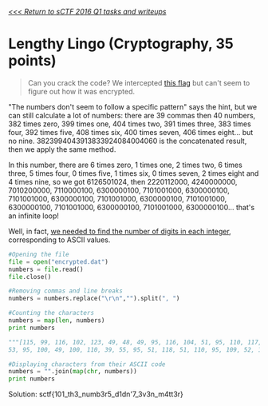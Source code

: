 _[<<< Return to sCTF 2016 Q1 tasks and writeups](/CTF-Jeopardy/2016-sctf-q1)_
# Lengthy Lingo (Cryptography, 35 points)

>Can you crack the code? We intercepted [this flag](encrypted.dat) but can't seem to figure out how it was encrypted.

"The numbers don't seem to follow a specific pattern" says the hint, but we can still calculate a lot of numbers: there are 39 commas then 40 numbers, 382 times zero, 399 times one, 404 times two, 391 times three, 383 times four, 392 times five, 408 times six, 400 times seven, 406 times eight... but no nine. 3823994043913833924084004060 is the concatenated result, then we apply the same method.

In this number, there are 6 times zero, 1 times one, 2 times two, 6 times three, 5 times four, 0 times five, 1 times six, 0 times seven, 2 times eight and 4 times nine, so we got 6126501024, then 2220112000, 4240000000, 7010200000, 7110000100, 6300000100, 7101001000, 6300000100, 7101001000, 6300000100, 7101001000, 6300000100, 7101001000, 6300000100, 7101001000, 6300000100, 7101001000, 6300000100... that's an infinite loop!

Well, in fact, [we needed to find the number of digits in each integer](encrypted1.py), corresponding to ASCII values.

```python
#Opening the file
file = open("encrypted.dat")
numbers = file.read()
file.close()

#Removing commas and line breaks
numbers = numbers.replace("\r\n","").split(", ")

#Counting the characters
numbers = map(len, numbers)
print numbers

"""[115, 99, 116, 102, 123, 49, 48, 49, 95, 116, 104, 51, 95, 110, 117, 109, 98, 51, 114,
53, 95, 100, 49, 100, 110, 39, 55, 95, 51, 118, 51, 110, 95, 109, 52, 116, 116, 51, 114, 125]"""

#Displaying characters from their ASCII code
numbers = "".join(map(chr, numbers))
print numbers
```

Solution: sctf{101_th3_numb3r5_d1dn'7_3v3n_m4tt3r}

